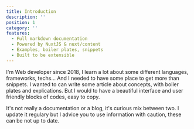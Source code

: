 ```yaml
---
title: Introduction
description: ''
position: 1
category: ''
features:
  - Full markdown documentation
  - Powered by NuxtJS & nuxt/content
  - Examples, boiler plates, snippets
  - Built to be extensible
---
```


<!-- ## Features -->

<list :items="features"></list>

I'm Web developer since 2018, I learn a lot about some different languages, frameworks, techs... And I needed to have some place to get more than snippets. I wanted to can write some article about concepts, with boiler plates and explications. But I would to have a beautiful interface and user friendly blocks of codes, easy to copy.

It's not really a documentation or a blog, it's curious mix between two. I update it regulary but I advice you to use information with caution, these can be not up to date.

<br />
<icon name="signature" :size="160"  ratio />
